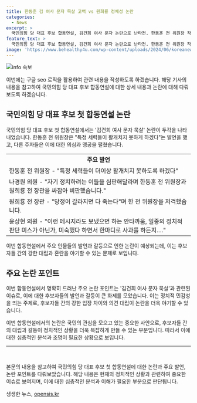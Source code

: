 ```yaml
---
title: 한동훈 김 여사 문자 묵살 고백 vs 원희룡 정체성 논란
categories:
  - News
excerpt: >
  국민의힘 당 대표 후보 합동연설, 김건희 여사 문자 논란으로 난타전. 한동훈 전 위원장 작심 발언, 나경원 의원과 원희룡 전 장관 비판. 원희룡 전 장관 당정이 갈라지면 다 죽는다 발언으로 한 전 위원장 저격. 윤상현 의원의 사과 촉구. 5차례 합동연설 후 MBN 방송토론회 격돌 예정.
feature_text: >
  국민의힘 당 대표 후보 합동연설, 김건희 여사 문자 논란으로 난타전. 한동훈 전 위원장 작심 발언, 나경원 의원과 원희룡 전 장관 비판. 원희룡 전 장관 당정이 갈라지면 다 죽는다 발언으로 한 전 위원장 저격. 윤상현 의원의 사과 촉구. 5차례 합동연설 후 MBN 방송토론회 격돌 예정.
image: 'https://www.behealthy4u.com/wp-content/uploads/2024/06/koreanews.jpg'
---
```


<p><img src="https://www.behealthy4u.com/wp-content/uploads/2024/06/koreanews.jpg" alt="info 속보" /></p>

<p>이번에는 구글 seo 로직을 활용하여 관련 내용을 작성하도록 하겠습니다. 해당 기사의 내용을 참고하여 국민의힘 당 대표 후보 합동연설에 대한 상세 내용과 논란에 대해 다뤄보도록 하겠습니다. </p>

<h2 data-ke-size="size26">국민의힘 당 대표 후보 첫 합동연설 논란</h2>

<p data-ke-size="size16">국민의힘 당 대표 후보 첫 합동연설에서는 '김건희 여사 문자 묵살' 논란이 두각을 나타내었습니다. 한동훈 전 위원장은 "특정 세력들이 활개치지 못하게 하겠다"는 발언을 했고, 다른 주자들은 이에 대한 의심과 맹공을 펼쳤습니다.</p>

<table>
  <tr>
    <td style="text-align: center; height: 17px;"><b>주요 발언</b></td>
  </tr>
  <tr>
    <td>한동훈 전 위원장 - "특정 세력들이 더이상 활개치지 못하도록 하겠다"</td>
  </tr>
  <tr>
    <td>나경원 의원 - "자기 정치하려는 이들을 심판해달라며 한동훈 전 위원장과 원희룡 전 장관을 싸잡아 비판했습니다."</td>
  </tr>
  <tr>
    <td>원희룡 전 장관 - "당정이 갈라지면 다 죽는다"며 한 전 위원장을 저격했습니다.</td>
  </tr>
  <tr>
    <td>윤상현 의원 - "이런 메시지라도 보냈으면 하는 안타까움, 일종의 정치적 판단 미스가 아닌가, 미숙했다 하면서 한마디로 사과를 하든지…."</td>
  </tr>
</table>

<p data-ke-size="size16">이번 합동연설에서 주요 인물들의 발언과 갈등으로 인한 논란이 예상되는데, 이는 후보자들 간의 강한 대립과 혼란을 야기할 수 있는 문제로 보입니다.</p>

<h2 data-ke-size="size26">주요 논란 포인트</h2>

<p data-ke-size="size16">이번 합동연설에서 명확히 드러난 주요 논란 포인트는 '김건희 여사 문자 묵살'과 관련된 이슈로, 이에 대한 후보자들의 발언과 갈등이 큰 화제를 모았습니다. 이는 정치적 민감성을 띄는 주제로, 후보자들 간의 강한 입장 차이와 의견 대립이 논란을 더욱 야기할 수 있습니다.</p>

<p data-ke-size="size16">이번 합동연설에서의 논란은 국민의 관심을 모으고 있는 중요한 사안으로, 후보자들 간의 대립과 갈등이 정치적인 상황을 더욱 복잡하게 만들 수 있는 부분입니다. 따라서 이에 대한 심층적인 분석과 조명이 필요한 상황으로 보입니다.</p>

<hr>

<p data-ke-size="size16">&nbsp;</p>

<p>본문의 내용을 참고하여 국민의힘 당 대표 후보 첫 합동연설에 대한 논란과 주요 발언, 논란 포인트를 다뤄보았습니다. 해당 내용은 현재의 정치적인 상황과 관련하여 중요한 이슈로 보여지며, 이에 대한 심층적인 분석과 이해가 필요한 부분으로 판단됩니다.</p>
생생한 뉴스, <a href="https://opensis.kr" rel="dofollow">opensis.kr</a>


